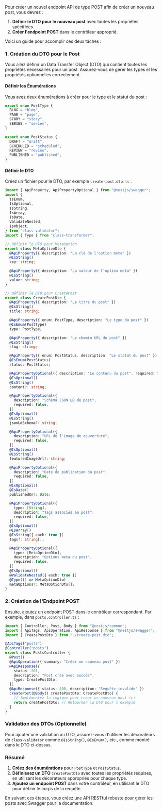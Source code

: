 Pour créer un nouvel endpoint API de type POST afin de créer un nouveau post, vous devrez :

1. **Définir le DTO pour le nouveau post** avec toutes les propriétés spécifiées.
2. **Créer l'endpoint POST** dans le contrôleur approprié.

Voici un guide pour accomplir ces deux tâches :

### **1. Création du DTO pour le Post**

Vous allez définir un Data Transfer Object (DTO) qui contient toutes les propriétés nécessaires pour un post. Assurez-vous de gérer les types et les propriétés optionnelles correctement.

#### **Définir les Énumérations**

Vous avez deux énumérations à créer pour le type et le statut du post :

```typescript
export enum PostType {
  BLOG = "blog",
  PAGE = "page",
  STORY = "story",
  SERIES = "series",
}

export enum PostStatus {
  DRAFT = "draft",
  SCHEDULED = "scheduled",
  REVIEW = "review",
  PUBLISHED = "published",
}
```

#### **Définir le DTO**

Créez un fichier pour le DTO, par exemple `create-post.dto.ts` :

```typescript
import { ApiProperty, ApiPropertyOptional } from "@nestjs/swagger";
import {
  IsEnum,
  IsOptional,
  IsString,
  IsArray,
  IsDate,
  ValidateNested,
  IsObject,
} from "class-validator";
import { Type } from "class-transformer";

// Définir le DTO pour MetaOption
export class MetaOptionDto {
  @ApiProperty({ description: "La clé de l'option meta" })
  @IsString()
  key: string;

  @ApiProperty({ description: "La valeur de l'option meta" })
  @IsString()
  value: string;
}

// Définir le DTO pour CreatePost
export class CreatePostDto {
  @ApiProperty({ description: "Le titre du post" })
  @IsString()
  title: string;

  @ApiProperty({ enum: PostType, description: "Le type du post" })
  @IsEnum(PostType)
  type: PostType;

  @ApiProperty({ description: "Le chemin URL du post" })
  @IsString()
  slug: string;

  @ApiProperty({ enum: PostStatus, description: "Le statut du post" })
  @IsEnum(PostStatus)
  status: PostStatus;

  @ApiPropertyOptional({ description: "Le contenu du post", required: false })
  @IsOptional()
  @IsString()
  content?: string;

  @ApiPropertyOptional({
    description: "Schéma JSON LD du post",
    required: false,
  })
  @IsOptional()
  @IsString()
  jsonLdSchema?: string;

  @ApiPropertyOptional({
    description: "URL de l'image de couverture",
    required: false,
  })
  @IsOptional()
  @IsString()
  featuredImageUrl?: string;

  @ApiPropertyOptional({
    description: "Date de publication du post",
    required: false,
  })
  @IsOptional()
  @IsDate()
  publishedOn?: Date;

  @ApiPropertyOptional({
    type: [String],
    description: "Tags associés au post",
    required: false,
  })
  @IsOptional()
  @IsArray()
  @IsString({ each: true })
  tags?: string[];

  @ApiPropertyOptional({
    type: [MetaOptionDto],
    description: "Options meta du post",
    required: false,
  })
  @IsOptional()
  @ValidateNested({ each: true })
  @Type(() => MetaOptionDto)
  metaOptions?: MetaOptionDto[];
}
```

### **2. Création de l'Endpoint POST**

Ensuite, ajoutez un endpoint POST dans le contrôleur correspondant. Par exemple, dans `posts.controller.ts` :

```typescript
import { Controller, Post, Body } from "@nestjs/common";
import { ApiTags, ApiOperation, ApiResponse } from "@nestjs/swagger";
import { CreatePostDto } from "./create-post.dto";

@ApiTags("posts")
@Controller("posts")
export class PostsController {
  @Post()
  @ApiOperation({ summary: "Créer un nouveau post" })
  @ApiResponse({
    status: 201,
    description: "Post créé avec succès",
    type: CreatePostDto,
  })
  @ApiResponse({ status: 400, description: "Requête invalide" })
  createPost(@Body() createPostDto: CreatePostDto) {
    // Implémentez la logique pour créer un nouveau post ici
    return createPostDto; // Retourner la DTO pour l'exemple
  }
}
```

### **Validation des DTOs (Optionnelle)**

Pour ajouter une validation au DTO, assurez-vous d'utiliser les décorateurs de `class-validator` comme `@IsString()`, `@IsEnum()`, etc., comme montré dans le DTO ci-dessus.

### **Résumé**

1. **Créez des énumérations** pour `PostType` et `PostStatus`.
2. **Définissez un DTO** `CreatePostDto` avec toutes les propriétés requises, en utilisant les décorateurs appropriés pour chaque type.
3. **Ajoutez un endpoint POST** dans votre contrôleur, en utilisant le DTO pour définir le corps de la requête.

En suivant ces étapes, vous créez une API RESTful robuste pour gérer les posts avec Swagger pour la documentation.
